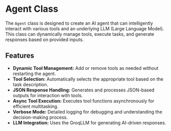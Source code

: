 # Agent Class

The `Agent` class is designed to create an AI agent that can intelligently interact with various tools and an underlying LLM (Large Language Model). This class can dynamically manage tools, execute tasks, and generate responses based on provided inputs.

## Features

- **Dynamic Tool Management:** Add or remove tools as needed without restarting the agent.
- **Tool Selection:** Automatically selects the appropriate tool based on the task description.
- **JSON Response Handling:** Generates and processes JSON-based outputs for interaction with tools.
- **Async Tool Execution:** Executes tool functions asynchronously for efficient multitasking.
- **Verbose Mode:** Detailed logging for debugging and understanding the decision-making process.
- **LLM Integration:** Uses the GroqLLM for generating AI-driven responses.